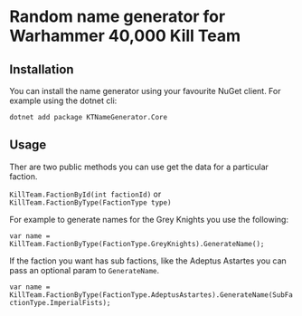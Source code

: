# Random name generator for Warhammer 40,000 Kill Team

## Installation

You can install the name generator using your favourite NuGet client. For example using the dotnet cli:

`dotnet add package KTNameGenerator.Core`

## Usage

Ther are two public methods you can use get the data for a particular faction.

`KillTeam.FactionById(int factionId)` or `KillTeam.FactionByType(FactionType type)`

For example to generate names for the Grey Knights you use the following:

`var name = KillTeam.FactionByType(FactionType.GreyKnights).GenerateName();`

If the faction you want has sub factions, like the Adeptus Astartes you can pass an optional param to `GenerateName`.

`var name = KillTeam.FactionByType(FactionType.AdeptusAstartes).GenerateName(SubFactionType.ImperialFists);`
